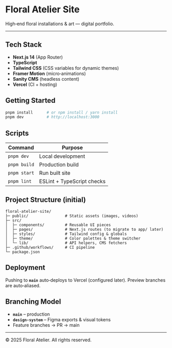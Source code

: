 # Floral Atelier Site

High‑end floral installations & art — digital portfolio.

---

## Tech Stack
- **Next.js 14** (App Router)
- **TypeScript**
- **Tailwind CSS** (CSS variables for dynamic themes)
- **Framer Motion** (micro‑animations)
- **Sanity CMS** (headless content)
- **Vercel** (CI + hosting)

## Getting Started
```bash
pnpm install      # or npm install / yarn install
pnpm dev          # http://localhost:3000
```

## Scripts
| Command | Purpose |
|---------|---------|
| `pnpm dev`   | Local development |
| `pnpm build` | Production build |
| `pnpm start` | Run built site |
| `pnpm lint`  | ESLint + TypeScript checks |

## Project Structure (initial)
```
floral-atelier-site/
├─ public/                # Static assets (images, videos)
├─ src/
│  ├─ components/         # Reusable UI pieces
│  ├─ pages/              # Next.js routes (to migrate to app/ later)
│  ├─ styles/             # Tailwind config & globals
│  ├─ theme/              # Color palettes & theme switcher
│  └─ lib/                # API helpers, CMS fetchers
├─ .github/workflows/     # CI pipeline
└─ package.json
```

## Deployment
Pushing to **`main`** auto‑deploys to Vercel (configured later). Preview branches are auto‑aliased.

## Branching Model
- **`main`** – production
- **`design-system`** – Figma exports & visual tokens
- Feature branches → PR → main

---
© 2025 Floral Atelier. All rights reserved.

